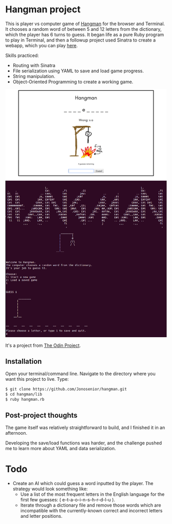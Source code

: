 # Hangman project

This is player vs computer game of [Hangman](https://en.wikipedia.org/wiki/Hangman_(game)) for  the browser and Terminal. It chooses a random word of between 5 and 12 letters from the dictionary, which the player has 6 turns to guess. It began life as a pure Ruby program to play in Terminal, and then a followup project used Sinatra to create a webapp, which you can play [here](https://blooming-coast-46970.herokuapp.com/).

Skills practiced:
 - Routing with Sinatra
 - File serialization using YAML to save and load game progress.
 - String manipulation.
 - Object-Oriented Programming to create a working game.

![Screenshot](public/screenshot.png)
![Screenshot](public/hangman_cropped.png)

It's a project from [The Odin Project](https://www.theodinproject.com/courses/ruby-programming/lessons/advanced-building-blocks).


## Installation

Open your terminal/command line. Navigate to the directory where you want this project to live. Type:
```
$ git clone https://github.com/Jonosenior/hangman.git
$ cd hangman/lib
$ ruby hangman.rb
```

## Post-project thoughts

The game itself was relatively straightforward to build, and I finished it in an afternoon.

Developing the save/load functions was harder, and the challenge pushed me to learn more about YAML and data serialization.

# Todo

  - Create an AI which could guess a word inputted by the player. The strategy would look something like:
    - Use a list of the most frequent letters in the English language for the first few guesses: ( e-t-a-o-i-n-s-h-r-d-l-u ).
    - Iterate through a dictionary file and remove those words which are incompatible with the currently-known correct and incorrect letters and letter positions.
